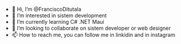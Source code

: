 - 👋 Hi, I’m @FranciscoDitutala
- 👀 I’m interested in sistem development
- 🌱 I’m currently learning C# .NET Maui
- 💞️ I’m looking to collaborate on sistem developer or web designer 
- 📫 How to reach me, you can follow me in linkidin and in instagram 

<!---
FranciscoDitutala/FranciscoDitutala is a ✨ special ✨ repository because its `README.md` (this file) appears on your GitHub profile.
You can click the Preview link to take a look at your changes.
--->
